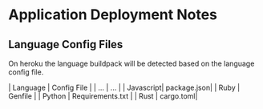 # Application Deployment Notes

## Language Config Files

On heroku the language buildpack will be detected based on the language config file.

| Language | Config File |
| ... | ... |
| Javascript| package.json|
| Ruby | Genfile |
| Python | Requirements.txt |
| Rust | cargo.toml|
